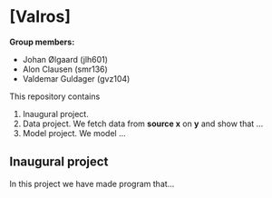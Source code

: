# \[Valros\]

**Group members:**
- Johan Ølgaard (jlh601)
- Alon Clausen (smr136)
- Valdemar Guldager (gvz104)

This repository contains  
1. Inaugural project.  
2. Data project. We fetch data from **source x** on **y** and show that ...
3. Model project. We model ...

## Inaugural project
In this project we have made program that...